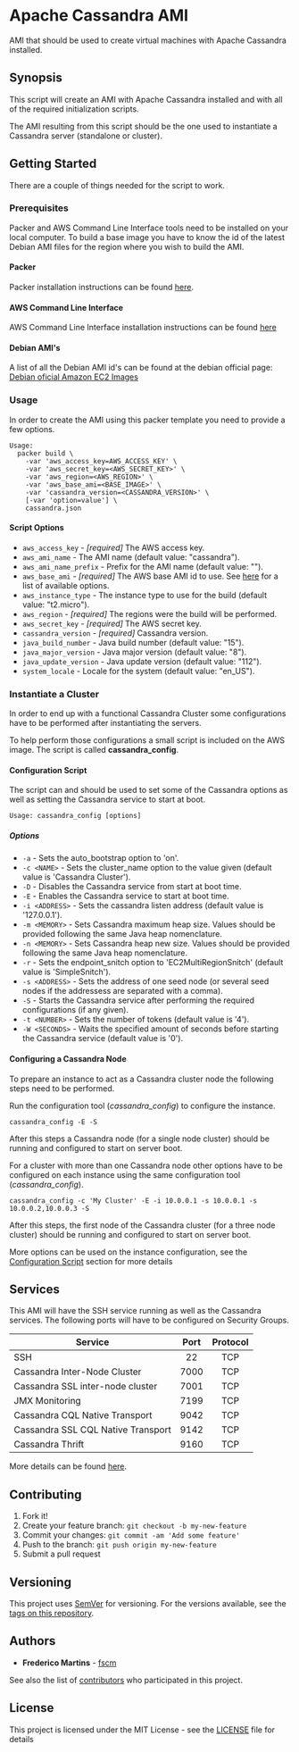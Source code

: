 # Apache Cassandra AMI

AMI that should be used to create virtual machines with Apache Cassandra
installed.

## Synopsis

This script will create an AMI with Apache Cassandra installed and with all of
the required initialization scripts.

The AMI resulting from this script should be the one used to instantiate a
Cassandra server (standalone or cluster).

## Getting Started

There are a couple of things needed for the script to work.

### Prerequisites

Packer and AWS Command Line Interface tools need to be installed on your local
computer.
To build a base image you have to know the id of the latest Debian AMI files
for the region where you wish to build the AMI.

#### Packer

Packer installation instructions can be found
[here](https://www.packer.io/docs/installation.html).

#### AWS Command Line Interface

AWS Command Line Interface installation instructions can be found [here](http://docs.aws.amazon.com/cli/latest/userguide/installing.html)

#### Debian AMI's

A list of all the Debian AMI id's can be found at the debian official page:
[Debian oficial Amazon EC2 Images](https://wiki.debian.org/Cloud/AmazonEC2Image/)

### Usage

In order to create the AMI using this packer template you need to provide a
few options.

```
Usage:
  packer build \
    -var 'aws_access_key=AWS_ACCESS_KEY' \
    -var 'aws_secret_key=<AWS_SECRET_KEY>' \
    -var 'aws_region=<AWS_REGION>' \
    -var 'aws_base_ami=<BASE_IMAGE>' \
    -var 'cassandra_version=<CASSANDRA_VERSION>' \
    [-var 'option=value'] \
    cassandra.json
```
#### Script Options

- `aws_access_key` - *[required]* The AWS access key.
- `aws_ami_name` - The AMI name (default value: "cassandra").
- `aws_ami_name_prefix` - Prefix for the AMI name (default value: "").
- `aws_base_ami` - *[required]* The AWS base AMI id to use. See [here](https://wiki.debian.org/Cloud/AmazonEC2Image/) for a list of available options.
- `aws_instance_type` - The instance type to use for the build (default value: "t2.micro").
- `aws_region` - *[required]* The regions were the build will be performed.
- `aws_secret_key` - *[required]* The AWS secret key.
- `cassandra_version` - *[required]* Cassandra version.
- `java_build_number` - Java build number (default value: "15").
- `java_major_version` - Java major version (default value: "8").
- `java_update_version` - Java update version (default value: "112").
- `system_locale` - Locale for the system (default value: "en_US").

### Instantiate a Cluster

In order to end up with a functional Cassandra Cluster some configurations have
to be performed after instantiating the servers.

To help perform those configurations a small script is included on the AWS
image. The script is called **cassandra_config**.

#### Configuration Script

The script can and should be used to set some of the Cassandra options as well
as setting the Cassandra service to start at boot.

```
Usage: cassandra_config [options]
```

##### Options

* `-a` - Sets the auto_bootstrap option to 'on'.
* `-c <NAME>` - Sets the cluster_name option to the value given (default value is 'Cassandra Cluster').
* `-D` - Disables the Cassandra service from start at boot time.
* `-E` - Enables the Cassandra service to start at boot time.
* `-i <ADDRESS>` - Sets the cassandra listen address (default value is '127.0.0.1').
* `-m <MEMORY>` - Sets Cassandra maximum heap size. Values should be provided following the same Java heap nomenclature.
* `-n <MEMORY>` - Sets Cassandra heap new size. Values should be provided following the same Java heap nomenclature.
* `-r` - Sets the endpoint_snitch option to 'EC2MultiRegionSnitch' (default value is 'SimpleSnitch').
* `-s <ADDRESS>` - Sets the address of one seed node (or several seed nodes if the addressess are separated with a comma).
* `-S` - Starts the Cassandra service after performing the required configurations (if any given).
* `-t <NUMBER>` - Sets the number of tokens (default value is '4').
* `-W <SECONDS>` - Waits the specified amount of seconds before starting the Cassandra service (default value is '0').

#### Configuring a Cassandra Node

To prepare an instance to act as a Cassandra cluster node the following steps
need to be performed.

Run the configuration tool (*cassandra_config*) to configure the instance.

```
cassandra_config -E -S
```

After this steps a Cassandra node (for a single node cluster) should be running
and configured to start on server boot.

For a cluster with more than one Cassandra node other options have to be
configured on each instance using the same configuration tool
(*cassandra_config*).

```
cassandra_config -c 'My Cluster' -E -i 10.0.0.1 -s 10.0.0.1 -s 10.0.0.2,10.0.0.3 -S
```

After this steps, the first node of the Cassandra cluster (for a three node
cluster) should be running and configured to start on server boot.

More options can be used on the instance configuration, see the
[Configuration Script](#configuration-script) section for more details

## Services

This AMI will have the SSH service running as well as the Cassandra services.
The following ports will have to be configured on Security Groups.

| Service                            | Port   | Protocol |
|------------------------------------|:------:|:--------:|
| SSH                                | 22     |    TCP   |
| Cassandra Inter-Node Cluster       | 7000   |    TCP   |
| Cassandra SSL inter-node cluster   | 7001   |    TCP   |
| JMX Monitoring                     | 7199   |    TCP   |
| Cassandra CQL Native Transport     | 9042   |    TCP   |
| Cassandra SSL CQL Native Transport | 9142   |    TCP   |
| Cassandra Thrift                   | 9160   |    TCP   |

More details can be found
[here](http://docs.datastax.com/en/cassandra/3.x/cassandra/configuration/secureFireWall.html?hl=firewall).

## Contributing

1. Fork it!
2. Create your feature branch: `git checkout -b my-new-feature`
3. Commit your changes: `git commit -am 'Add some feature'`
4. Push to the branch: `git push origin my-new-feature`
5. Submit a pull request

## Versioning

This project uses [SemVer](http://semver.org/) for versioning. For the versions
available, see the [tags on this repository](https://github.com/fscm/packer-templates/tags).

## Authors

* **Frederico Martins** - [fscm](https://github.com/fscm)

See also the list of [contributors](https://github.com/fscm/packer-templates/contributors)
who participated in this project.

## License

This project is licensed under the MIT License - see the [LICENSE](https://github.com/fscm/packer-templates/LICENSE)
file for details
